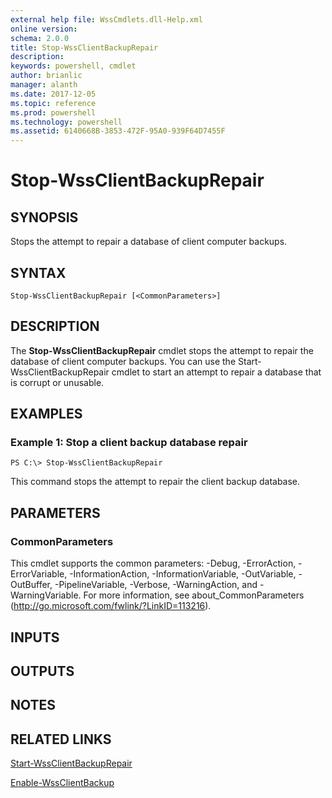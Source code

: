 ```yaml
---
external help file: WssCmdlets.dll-Help.xml
online version: 
schema: 2.0.0
title: Stop-WssClientBackupRepair
description: 
keywords: powershell, cmdlet
author: brianlic
manager: alanth
ms.date: 2017-12-05
ms.topic: reference
ms.prod: powershell
ms.technology: powershell
ms.assetid: 6140668B-3853-472F-95A0-939F64D7455F
---
```


# Stop-WssClientBackupRepair

## SYNOPSIS
Stops the attempt to repair a database of client computer backups.

## SYNTAX

```
Stop-WssClientBackupRepair [<CommonParameters>]
```

## DESCRIPTION
The **Stop-WssClientBackupRepair** cmdlet stops the attempt to repair the database of client computer backups.
You can use the Start-WssClientBackupRepair cmdlet to start an attempt to repair a database that is corrupt or unusable.

## EXAMPLES

### Example 1: Stop a client backup database repair
```
PS C:\> Stop-WssClientBackupRepair
```

This command stops the attempt to repair the client backup database.

## PARAMETERS

### CommonParameters
This cmdlet supports the common parameters: -Debug, -ErrorAction, -ErrorVariable, -InformationAction, -InformationVariable, -OutVariable, -OutBuffer, -PipelineVariable, -Verbose, -WarningAction, and -WarningVariable. For more information, see about_CommonParameters (http://go.microsoft.com/fwlink/?LinkID=113216).

## INPUTS

## OUTPUTS

## NOTES

## RELATED LINKS

[Start-WssClientBackupRepair](./Start-WssClientBackupRepair.md)

[Enable-WssClientBackup](./Enable-WssClientBackup.md)

